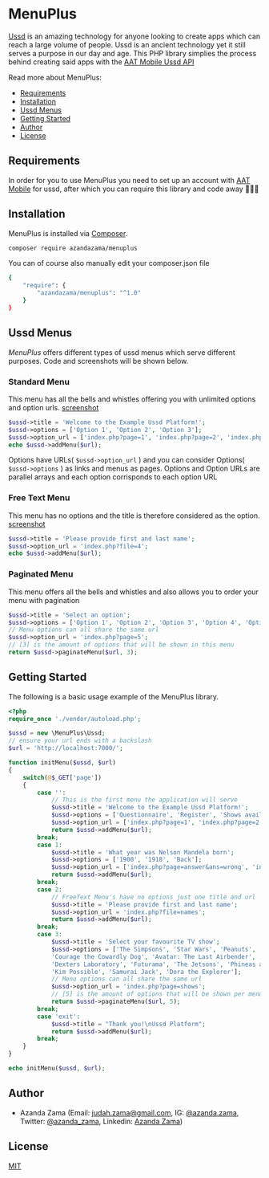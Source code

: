 # MenuPlus

[Ussd](https://en.wikipedia.org/wiki/Unstructured_Supplementary_Service_Data) is an amazing technology for anyone looking to create apps which can reach a large volume of people. Ussd is an ancient technology yet it still serves a purpose in our day and age. This PHP library simplies the process behind creating said apps with the [AAT Mobile Ussd API](https://www.aat.co.za/always-active-mobile/ussd/)

Read more about MenuPlus:

- [Requirements](#requirements)
- [Installation](#installation)
- [Ussd Menus](#ussd-menus)
- [Getting Started](#getting-started)
- [Author](#author)
- [License](#license)


## Requirements

In order for you to use MenuPlus you need to set up an account with [AAT Mobile](https://www.aat.co.za/always-active-mobile/ussd/) for ussd, after which you can require this library and code away 👨🏽‍💻

## Installation

MenuPlus is installed via [Composer](https://getcomposer.org/).

```bash
composer require azandazama/menuplus
```

You can of course also manually edit your composer.json file

```bash
{
    "require": {
        "azandazama/menuplus": "^1.0"
    }
}
```

## Ussd Menus

*MenuPlus* offers different types of ussd menus which serve different purposes. Code and screenshots will be shown below.

### Standard Menu
This menu has all the bells and whistles offering you with unlimited options and option urls. [screenshot](https://ztdev.co.za)


```php
$ussd->title = 'Welcome to the Example Ussd Platform!';
$ussd->options = ['Option 1', 'Option 2', 'Option 3'];
$ussd->option_url = ['index.php?page=1', 'index.php?page=2', 'index.php?page=3'];
echo $ussd->addMenu($url);
```

Options have URLs( `$ussd->option_url` ) and you can consider Options( `$ussd->options` ) as links and menus as pages. Options and Option URLs are parallel arrays and each option corrisponds to each option URL


### Free Text Menu
This menu has no options and the title is therefore considered as the option. [screenshot](https://ztdev.co.za)

```php
$ussd->title = 'Please provide first and last name';
$ussd->option_url = 'index.php?file=4';
echo $ussd->addMenu($url);
```

### Paginated Menu
This menu offers all the bells and whistles and also allows you to order your menu with pagination

```php
$ussd->title = 'Select an option';
$ussd->options = ['Option 1', 'Option 2', 'Option 3', 'Option 4', 'Option 5', 'Option 6', 'Option 7'];
// Menu options can all share the same url
$ussd->option_url = 'index.php?page=5';
// [3] is the amount of options that will be shown in this menu
return $ussd->paginateMenu($url, 3);
```


## Getting Started

The following is a basic usage example of the MenuPlus library.

```php
<?php
require_once './vendor/autoload.php';

$ussd = new \MenuPlus\Ussd;
// ensure your url ends with a backslash
$url = 'http://localhost:7000/';

function initMenu($ussd, $url)
{
    switch(@$_GET['page'])
    {
        case '':
            // This is the first menu the application will serve
            $ussd->title = 'Welcome to the Example Ussd Platform!';
            $ussd->options = ['Questionnaire', 'Register', 'Shows available', 'Exit'];
            $ussd->option_url = ['index.php?page=1', 'index.php?page=2', 'index.php?page=3', 'index.php?page=4', 'index.php?page=exit'];
            return $ussd->addMenu($url);
        break;
        case 1: 
            $ussd->title = 'What year was Nelson Mandela born';
            $ussd->options = ['1900', '1918', 'Back'];
            $ussd->option_url = ['index.php?page=answer&ans=wrong', 'index.php?page=answer&ans=correct', 'index.php'];
            return $ussd->addMenu($url);
        break;
        case 2:
            // FreeText Menu's have no options just one title and url
            $ussd->title = 'Please provide first and last name';
            $ussd->option_url = 'index.php?file=names';
            return $ussd->addMenu($url);
        break;
        case 3:
            $ussd->title = 'Select your favourite TV show';
            $ussd->options = ['The Simpsons', 'Star Wars', 'Peanuts', 'South Park',
            'Courage the Cowardly Dog', 'Avatar: The Last Airbender',
            'Dexters Laboratory', 'Futurama', 'The Jetsons', 'Phineas and Ferb',
            'Kim Possible', 'Samurai Jack', 'Dora the Explorer'];
            // Menu options can all share the same url
            $ussd->option_url = 'index.php?page=shows';
            // [5] is the amount of options that will be shown per menu
            return $ussd->paginateMenu($url, 5);
        break;
        case 'exit': 
            $ussd->title = "Thank you!\nUssd Platform";
            return $ussd->addMenu($url);
        break;
    }
}

echo initMenu($ussd, $url);
```

## Author

* Azanda Zama (Email: judah.zama@gmail.com, IG: [@azanda.zama](https://instagram.com/azanda.zama), Twitter: [@azanda_zama](https://twitter.com/azanda_zama), Linkedin: [Azanda Zama](https://za.linkedin.com/in/azanda-zama-a176b2167)) 

## License

[MIT](https://choosealicense.com/licenses/mit/)
